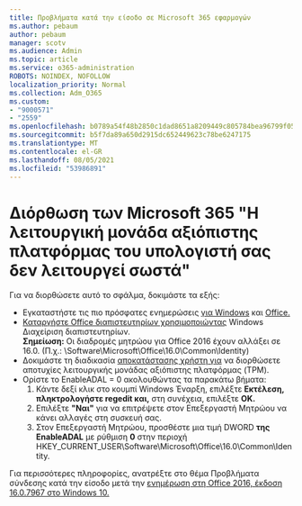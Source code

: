 ```yaml
---
title: Προβλήματα κατά την είσοδο σε Microsoft 365 εφαρμογών
ms.author: pebaum
author: pebaum
manager: scotv
ms.audience: Admin
ms.topic: article
ms.service: o365-administration
ROBOTS: NOINDEX, NOFOLLOW
localization_priority: Normal
ms.collection: Adm_O365
ms.custom:
- "9000571"
- "2559"
ms.openlocfilehash: b0789a54f48b2850c1dad8651a8209449c805784bea96799f05e67c4bc43fdb0
ms.sourcegitcommit: b5f7da89a650d2915dc652449623c78be6247175
ms.translationtype: MT
ms.contentlocale: el-GR
ms.lasthandoff: 08/05/2021
ms.locfileid: "53986891"
---
```

# <a name="fixing-the-microsoft-365-apps-your-computers-trusted-platform-module-is-not-functioning-properly-message"></a>Διόρθωση των Microsoft 365 "Η λειτουργική μονάδα αξιόπιστης πλατφόρμας του υπολογιστή σας δεν λειτουργεί σωστά"

Για να διορθώσετε αυτό το σφάλμα, δοκιμάστε τα εξής:

- Εγκαταστήστε τις πιο πρόσφατες ενημερώσεις [για Windows](https://support.microsoft.com/help/4027667/windows-10-update) και [Office.](https://support.office.com/article/update-office-and-your-computer-with-microsoft-update-2ab296f3-7f03-43a2-8e50-46de917611c5)
- [Καταργήστε Office διαπιστευτηρίων χρησιμοποιώντας](https://docs.microsoft.com/office/troubleshoot/office-suite-issues/another-account-already-signed-in#step-4-clear-cached-credentials-on-the-computer) Windows Διαχείριση διαπιστευτηρίων.<br/>
    **Σημείωση:** Οι διαδρομές μητρώου για Office 2016 έχουν αλλάξει σε 16.0. (Π.χ.: \Software\Microsoft\Office\16.0\Common\Identity\)
- Δοκιμάστε τη διαδικασία [αποκατάστασης χρήστη για](https://docs.microsoft.com/office365/troubleshoot/administration/connection-issue-when-sign-in-office-2016#symptom-2) να διορθώσετε αποτυχίες λειτουργικής μονάδας αξιόπιστης πλατφόρμας (TPM).
- Ορίστε το EnableADAL = 0 ακολουθώντας τα παρακάτω βήματα:  
    1. Κάντε δεξί κλικ στο κουμπί Windows Έναρξη, επιλέξτε **Εκτέλεση,** **πληκτρολογήστε regedit και,** στη συνέχεια, επιλέξτε **OK.**
    2. Επιλέξτε **"Ναι"** για να επιτρέψετε στον Επεξεργαστή Μητρώου να κάνει αλλαγές στη συσκευή σας.
    3. Στον Επεξεργαστή Μητρώου, προσθέστε μια τιμή DWORD **της EnableADAL** με ρύθμιση **0** στην περιοχή HKEY_CURRENT_USER\Software\Microsoft\Office\16.0\Common\Identity.

Για περισσότερες πληροφορίες, ανατρέξτε στο θέμα Προβλήματα σύνδεσης κατά την είσοδο μετά την [ενημέρωση στη Office 2016, έκδοση 16.0.7967 στο Windows 10.](https://docs.microsoft.com/office365/troubleshoot/administration/connection-issue-when-sign-in-office-2016)